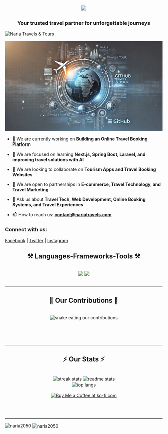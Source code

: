 <h1 align="center">
    <img src="https://readme-typing-svg.herokuapp.com/?font=Righteous&size=35&center=true&vCenter=true&width=600&height=70&duration=6000&lines=Welcome+👋,To;+NARIA+TRAVELS+&+TOURS;" />
</h1>
<h3 align="center">Your trusted travel partner for unforgettable journeys</h3>

<p align="left"> <img src="company-logo.jpeg" alt="Naria Travels & Tours" /> </p>

<p align="left"> <a href="https://github.com/naria2050/naria2050"><img src="./banner.webp
" alt="naria2050" /></a> </p>

- 🔭 We are currently working on **Building an Online Travel Booking Platform**

- 🌱 We are focused on learning **Next.js, Spring Boot, Laravel, and improving travel solutions with AI**

- 👯 We are looking to collaborate on **Tourism Apps and Travel Booking Websites**

- 🤝 We are open to partnerships in **E-commerce, Travel Technology, and Travel Marketing**

- 💬 Ask us about **Travel Tech, Web Development, Online Booking Systems, and Travel Experiences**

- 📫 How to reach us: **contact@nariatravels.com**

<h3 align="left">Connect with us:</h3>
<p align="left">
  <a href="https://www.facebook.com/nariatravels">Facebook</a> | 
  <a href="https://twitter.com/nariatravels">Twitter</a> | 
  <a href="https://www.instagram.com/nariatravels">Instagram</a>
</p>

<h2 align="center">⚒️ Languages-Frameworks-Tools ⚒️</h2>
<br/>
<div align="center">
    <img src="https://skillicons.dev/icons?i=react,bootstrap,mui,html,css,vscode,github,figma,tailwind,git,r" />
    <img src="https://skillicons.dev/icons?i=nodejs,python,javascript,typescript,express,firebase,mongodb,c,java,nextjs,mysql,flask" /><br>
</div>
<br/>
<hr/>

<div align="center">
  <h2>🐍 Our Contributions 🐍</h2>
  <br>
  <img alt="snake eating our contributions" src="https://raw.githubusercontent.com/naria2050/naria2050/output/github-contribution-grid-snake.svg" />
  
  <br/><br/><br/>
</div>

<hr/>

<h2 align="center">⚡ Our Stats ⚡</h2>
<br>
<div align=center>
  <img width=390 src="https://github-readme-streak-stats.herokuapp.com/?user=naria2050&count_private=true&theme=react&border_radius=10" alt="streak stats"/>
  <img width=390 src="https://github-readme-stats.vercel.app/api?username=naria2050&count_private=true&show_icons=true&theme=react&rank_icon=github&border_radius=10" alt="readme stats" />
  <br/>
  <img width=325 align="center" src="https://github-readme-stats.vercel.app/api/top-langs/?username=naria2050&hide=HTML&langs_count=8&layout=compact&theme=react&border_radius=10&size_weight=0.5&count_weight=0.5&exclude_repo=github-readme-stats" alt="top langs" />
</div>
<br/>

<div align="center">
<a href='https://ko-fi.com/V7V4RAK9C' target='_blank'><img height='64' style='border:0px;height:64px;' src='https://storage.ko-fi.com/cdn/kofi1.png?v=3' border='0' alt='Buy Me a Coffee at ko-fi.com' /></a>
</div>

<br/>
<br/><br/>

<hr/>

<p><img align="left" src="https://github-readme-stats.vercel.app/api/top-langs?username=naria2050&show_icons=true&locale=en&layout=compact" alt="naria2050" /></p>

<p>&nbsp;<img align="center" src="https://github-readme-stats.vercel.app/api?username=naria2050&show_icons=true&locale=en" alt="naria2050" /></p>
